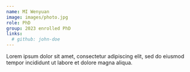 ```yaml
---
name: MI Wenyuan
image: images/photo.jpg
role: PhD
group: 2023 enrolled PhD
links:
  # github: john-doe
---
```


Lorem ipsum dolor sit amet, consectetur adipiscing elit, sed do eiusmod tempor incididunt ut labore et dolore magna aliqua.
